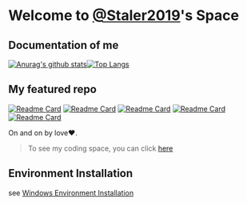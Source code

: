# Welcome to [@Staler2019](https://github.com/Staler2019)'s Space

## Documentation of me

[![Anurag's github stats](https://github-readme-stats.vercel.app/api?username=Staler2019&count_private=true&show_icons=true)](https://github.com/anuraghazra/github-readme-stats)[![Top Langs](https://github-readme-stats.vercel.app/api/top-langs/?username=Staler2019&layout=compact&langs_count=8&hide=jupyter%20notebook)](https://github.com/anuraghazra/github-readme-stats)

## My featured repo

[![Readme Card](https://github-readme-stats.vercel.app/api/pin/?username=Staler2019&repo=High-school-codings)](https://github.com/anuraghazra/github-readme-stats) [![Readme Card](https://github-readme-stats.vercel.app/api/pin/?username=Staler2019&repo=Staler-downloader)](https://github.com/anuraghazra/github-readme-stats)
[![Readme Card](https://github-readme-stats.vercel.app/api/pin/?username=Staler2019&repo=Algorithm)](https://github.com/anuraghazra/github-readme-stats) [![Readme Card](https://github-readme-stats.vercel.app/api/pin/?username=Staler2019&repo=Chinese-number-identification)](https://github.com/anuraghazra/github-readme-stats)
[![Readme Card](https://github-readme-stats.vercel.app/api/pin/?username=Staler2019&repo=OJ-problem-solving)](https://github.com/anuraghazra/github-readme-stats)

On and on by love:heart:.

> To see my coding space, you can click [here](https://github.com/Staler2019/Code)

## Environment Installation

see [Windows Environment Installation](https://github.com/Staler2019/Code/blob/master/Windows%20Environment%20Installation/README.md)

